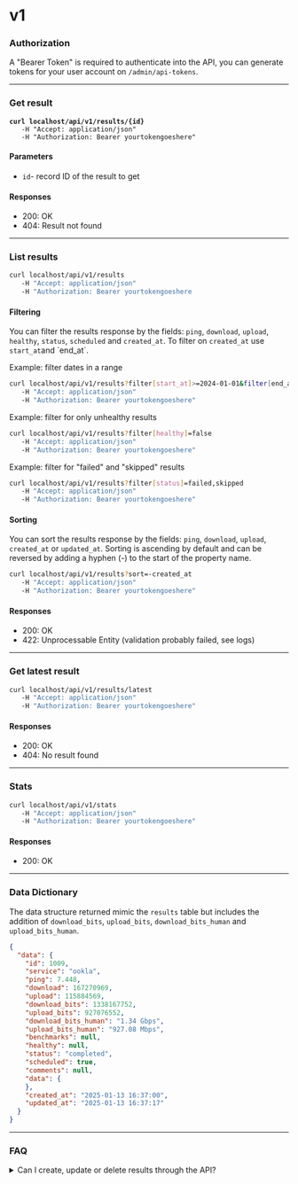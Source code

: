 # v1

### Authorization

A "Bearer Token" is required to authenticate into the API, you can generate tokens for your user account on `/admin/api-tokens`.

***

### Get result

<pre class="language-bash"><code class="lang-bash"><strong>curl localhost/api/v1/results/{id}
</strong>   -H "Accept: application/json"
   -H "Authorization: Bearer yourtokengoeshere"
</code></pre>

#### Parameters

* `id`- record ID of the result to get

#### Responses

* 200: OK
* 404: Result not found



***

### List results

```bash
curl localhost/api/v1/results
   -H "Accept: application/json"
   -H "Authorization: Bearer yourtokengoeshere
```

#### Filtering

You can filter the results response by the fields: `ping`, `download`, `upload`, `healthy`, `status`, `scheduled` and `created_at`. To filter on `created_at` use `start_at`and \`end\_at\`.

Example: filter dates in a range

```bash
curl localhost/api/v1/results?filter[start_at]>=2024-01-01&filter[end_at]<=2024-12-31
   -H "Accept: application/json"
   -H "Authorization: Bearer yourtokengoeshere"
```

Example: filter for only unhealthy results

```bash
curl localhost/api/v1/results?filter[healthy]=false
   -H "Accept: application/json"
   -H "Authorization: Bearer yourtokengoeshere"
```

Example: filter for "failed" and "skipped" results

```bash
curl localhost/api/v1/results?filter[status]=failed,skipped
   -H "Accept: application/json"
   -H "Authorization: Bearer yourtokengoeshere"
```

#### Sorting

You can sort the results response by the fields: `ping`, `download`, `upload`, `created_at` or `updated_at`. Sorting is ascending by default and can be reversed by adding a hyphen (-) to the start of the property name.

```bash
curl localhost/api/v1/results?sort=-created_at
   -H "Accept: application/json"
   -H "Authorization: Bearer yourtokengoeshere"
```

#### Responses

* 200: OK
* 422: Unprocessable Entity (validation probably failed, see logs)



***

### Get latest result

```bash
curl localhost/api/v1/results/latest
   -H "Accept: application/json"
   -H "Authorization: Bearer yourtokengoeshere"
```

#### Responses

* 200: OK
* 404: No result found



***

### Stats

```bash
curl localhost/api/v1/stats
   -H "Accept: application/json"
   -H "Authorization: Bearer yourtokengoeshere"
```

#### Responses

* 200: OK



***

### Data Dictionary

The data structure returned mimic the `results` table but includes the addition of `download_bits`, `upload_bits`, `download_bits_human` and `upload_bits_human`.

```json
{
  "data": {
    "id": 1009,
    "service": "ookla",
    "ping": 7.448,
    "download": 167270969,
    "upload": 115884569,
    "download_bits": 1338167752,
    "upload_bits": 927076552,
    "download_bits_human": "1.34 Gbps",
    "upload_bits_human": "927.08 Mbps",
    "benchmarks": null,
    "healthy": null,
    "status": "completed",
    "scheduled": true,
    "comments": null,
    "data": {
    },
    "created_at": "2025-01-13 16:37:00",
    "updated_at": "2025-01-13 16:37:17"
  }
}
```



***

### FAQ

<details>

<summary>Can I create, update or delete results through the API?</summary>

No, not at this time its read-only.

</details>



